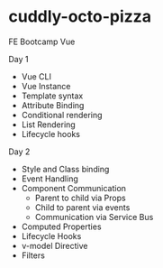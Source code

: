 # cuddly-octo-pizza
FE Bootcamp Vue

Day 1
 - Vue CLI
 - Vue Instance
 - Template syntax
 - Attribute Binding
 - Conditional rendering
 - List Rendering
 - Lifecycle hooks

Day 2
- Style and Class binding
- Event Handling
- Component Communication
   - Parent to child via Props
   - Child to parent via events
   - Communication via Service Bus
- Computed Properties
- Lifecycle Hooks
- v-model Directive
- Filters
